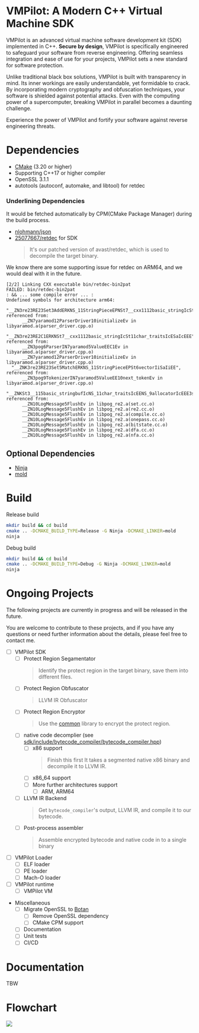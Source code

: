 # VMPilot: A Modern C++ Virtual Machine SDK

VMPilot is an advanced virtual machine software development kit (SDK) implemented in C++. **Secure by design**, VMPilot is specifically engineered to safeguard your software from reverse engineering. Offering seamless integration and ease of use for your projects, VMPilot sets a new standard for software protection.

Unlike traditional black box solutions, VMPilot is built with transparency in mind. Its inner workings are easily understandable, yet formidable to crack. By incorporating modern cryptography and obfuscation techniques, your software is shielded against potential attacks. Even with the computing power of a supercomputer, breaking VMPilot in parallel becomes a daunting challenge.

Experience the power of VMPilot and fortify your software against reverse engineering threats.

# Dependencies
- [CMake](https://cmake.org/download/) (3.20 or higher)
- Supporting C++17 or higher compiler
- OpenSSL 3.1.1
- autotools (autoconf, automake, and libtool) for retdec

### Underlining Dependencies
It would be fetched automatically by CPM(CMake Package Manager) during the build process.
- [nlohmann/json](https://github.com/nlohmann/json)
- [25077667/retdec](https://github.com/25077667/retdec) for SDK
    > It's our patched version of avast/retdec, which is used to decompile the target binary.

We know there are some supporting issue for retdec on ARM64, and we would deal with it in the future.
```    
[2/2] Linking CXX executable bin/retdec-bin2pat
FAILED: bin/retdec-bin2pat 
: && ... some compile error ... :
Undefined symbols for architecture arm64:
  "__ZN3re23RE23Set3AddERKNS_11StringPieceEPNSt7__cxx1112basic_stringIcSt11char_traitsIcESaIcEEE", referenced from:
      __ZN7yaramod12ParserDriver10initializeEv in libyaramod.a(parser_driver.cpp.o)
  "__ZN3re23RE2C1ERKNSt7__cxx1112basic_stringIcSt11char_traitsIcESaIcEEE", referenced from:
      __ZN3pog6ParserIN7yaramod5ValueEEC1Ev in libyaramod.a(parser_driver.cpp.o)
      __ZN7yaramod12ParserDriver10initializeEv in libyaramod.a(parser_driver.cpp.o)
  "__ZNK3re23RE23Set5MatchERKNS_11StringPieceEPSt6vectorIiSaIiEE", referenced from:
      __ZN3pog9TokenizerIN7yaramod5ValueEE10next_tokenEv in libyaramod.a(parser_driver.cpp.o)
  "__ZNKSt3__115basic_stringbufIcNS_11char_traitsIcEENS_9allocatorIcEEE3strEv", referenced from:
      __ZN10LogMessage5FlushEv in libpog_re2.a(set.cc.o)
      __ZN10LogMessage5FlushEv in libpog_re2.a(re2.cc.o)
      __ZN10LogMessage5FlushEv in libpog_re2.a(compile.cc.o)
      __ZN10LogMessage5FlushEv in libpog_re2.a(onepass.cc.o)
      __ZN10LogMessage5FlushEv in libpog_re2.a(bitstate.cc.o)
      __ZN10LogMessage5FlushEv in libpog_re2.a(dfa.cc.o)
      __ZN10LogMessage5FlushEv in libpog_re2.a(nfa.cc.o)
```

## Optional Dependencies
- [Ninja](https://github.com/ninja-build/ninja)
- [mold](https://github.com/rui314/mold)

# Build
Release build
```bash
mkdir build && cd build
cmake .. -DCMAKE_BUILD_TYPE=Release -G Ninja -DCMAKE_LINKER=mold
ninja
```

Debug build
```bash
mkdir build && cd build
cmake .. -DCMAKE_BUILD_TYPE=Debug -G Ninja -DCMAKE_LINKER=mold
ninja
```

# Ongoing Projects

The following projects are currently in progress and will be released in the future.

You are welcome to contribute to these projects, and if you have any questions or need 
further information about the details, please feel free to contact me.


- [ ] VMPilot SDK
    - [ ] Protect Region Segamentator
        > Identify the protect region in the target binary, save them into different files.
    - [ ] Protect Region Obfuscator
        > LLVM IR Obfuscator
    - [ ] Protect Region Encryptor
        > Use the [common](common/) library to encrypt the protect region.
    - [ ] native code decomplier (see [sdk/include/bytecode_compiler/bytecode_compiler.hpp](sdk/include/bytecode_compiler/bytecode_compiler.hpp))
        - [ ] x86 support
            > Finish this first
            > It takes a segmented native x86 binary and decompile it to LLVM IR.
        - [ ] x86_64 support
        - [ ] More further architectures support
            - [ ] ARM, ARM64
    - [ ] LLVM IR Backend
        > Get `bytecode_compiler`'s output, LLVM IR, and compile it to our bytecode.
    - [ ] Post-process assembler
        >  Assemble encrypted bytecode and native code in to a single binary

- [ ] VMPilot Loader
    - [ ] ELF loader
    - [ ] PE loader
    - [ ] Mach-O loader

- [ ] VMPilot runtime
    - [ ] VMPilot VM

- Miscellaneous
    - [ ] Migrate OpenSSL to [Botan](https://github.com/randombit/botan)
        - [ ] Remove OpenSSL dependency
        - [ ] CMake CPM support
    - [ ] Documentation
    - [ ] Unit tests
    - [ ] CI/CD

# Documentation

TBW

# Flowchart
![](/assets/outline.svg)
